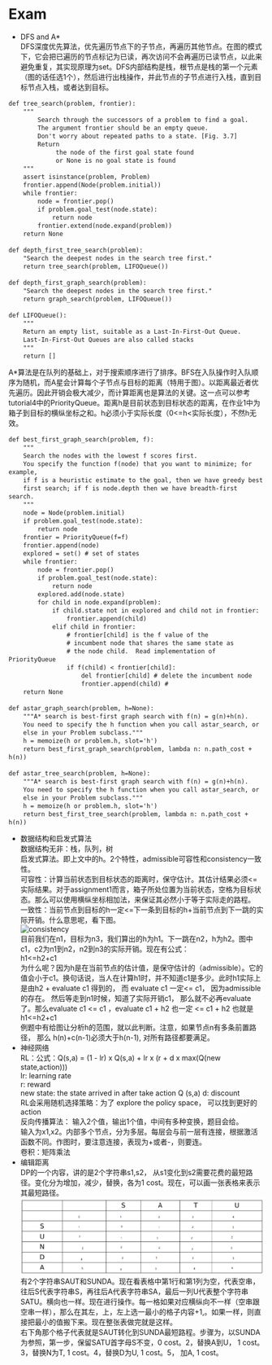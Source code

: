 # Exam
+ DFS and A*  
DFS深度优先算法，优先遍历节点下的子节点，再遍历其他节点。在图的模式下，它会把已遍历的节点标记为已读，再次访问不会再遍历已读节点，以此来避免重复，其实现原理为set。DFS内部结构是栈，根节点是栈的第一个元素（图的话任选1个），然后进行出栈操作，并此节点的子节点进行入栈，直到目标节点入栈，或者达到目标。  
```
def tree_search(problem, frontier):
    """
        Search through the successors of a problem to find a goal.
        The argument frontier should be an empty queue.
        Don't worry about repeated paths to a state. [Fig. 3.7]
        Return
             the node of the first goal state found
             or None is no goal state is found
    """
    assert isinstance(problem, Problem)
    frontier.append(Node(problem.initial))
    while frontier:
        node = frontier.pop()
        if problem.goal_test(node.state):
            return node
        frontier.extend(node.expand(problem))
    return None

def depth_first_tree_search(problem):
    "Search the deepest nodes in the search tree first."
    return tree_search(problem, LIFOQueue())

def depth_first_graph_search(problem):
    "Search the deepest nodes in the search tree first."
    return graph_search(problem, LIFOQueue())

def LIFOQueue():
    """
    Return an empty list, suitable as a Last-In-First-Out Queue.
    Last-In-First-Out Queues are also called stacks
    """
    return []
```
A*算法是在队列的基础上，对于搜索顺序进行了排序。BFS在入队操作时入队顺序为随机，而A星会计算每个子节点与目标的距离（特用于图）。以距离最近者优先遍历。因此开销会极大减少，而计算距离也是算法的关键。这一点可以参考tutorial4中的PriorityQueue。距离h是目前状态到目标状态的距离，在作业1中为箱子到目标的横纵坐标之和。h必须小于实际长度（0<=h<实际长度），不然h无效。
```
def best_first_graph_search(problem, f):
    """
    Search the nodes with the lowest f scores first.
    You specify the function f(node) that you want to minimize; for example,
    if f is a heuristic estimate to the goal, then we have greedy best
    first search; if f is node.depth then we have breadth-first search.
    """
    node = Node(problem.initial)
    if problem.goal_test(node.state):
        return node
    frontier = PriorityQueue(f=f)
    frontier.append(node)
    explored = set() # set of states
    while frontier:
        node = frontier.pop()
        if problem.goal_test(node.state):
            return node
        explored.add(node.state)
        for child in node.expand(problem):
            if child.state not in explored and child not in frontier:
                frontier.append(child)
            elif child in frontier:
                # frontier[child] is the f value of the 
                # incumbent node that shares the same state as 
                # the node child.  Read implementation of PriorityQueue
                if f(child) < frontier[child]:
                    del frontier[child] # delete the incumbent node
                    frontier.append(child) # 
    return None

def astar_graph_search(problem, h=None):
    """A* search is best-first graph search with f(n) = g(n)+h(n).
    You need to specify the h function when you call astar_search, or
    else in your Problem subclass."""
    h = memoize(h or problem.h, slot='h')
    return best_first_graph_search(problem, lambda n: n.path_cost + h(n))

def astar_tree_search(problem, h=None):
    """A* search is best-first graph search with f(n) = g(n)+h(n).
    You need to specify the h function when you call astar_search, or
    else in your Problem subclass."""
    h = memoize(h or problem.h, slot='h')
    return best_first_tree_search(problem, lambda n: n.path_cost + h(n))
```
+ 数据结构和启发式算法  
数据结构无非：栈，队列，树  
启发式算法。即上文中的h。2个特性，admissible可容性和consistency一致性。  
可容性：计算当前状态到目标状态的距离时，保守估计。其估计结果必须<=实际结果。对于assignment1而言，箱子所处位置为当前状态，空格为目标状态。那么可以使用横纵坐标相加法，来保证其必然小于等于实际走的路程。  
一致性：当前节点到目标的h一定<=下一条到目标的h+当前节点到下一跳的实际开销。什么意思呢，看下图。  
![consistency](./images/exam_01.png)  
目前我们在n1，目标为n3，我们算出的h为h1。下一跳在n2，h为h2。图中c1，c2为n1到n2，n2到n3的实际开销。现在有公式：  
h1<=h2+c1  
为什么呢？因为h是在当前节点的估计值，是保守估计的（admissible）。它的值会小于c1。换句话说，当人在计算h1时，并不知道c1是多少。此时h1实际上是由h2 + evaluate c1 得到的， 而 evaluate c1 一定<= c1， 因为admissible的存在。 然后等走到n1时候，知道了实际开销c1， 那么就不必再evaluate了。那么evaluate c1 <= c1 ，evaluate c1 + h2 也一定 <= c1 + h2 也就是 h1<=h2+c1  
例题中有给图让分析h的范围，就以此判断。注意，如果节点n有多条前置路径， 那么 h(n)+c(n-1)必须大于h(n-1), 对所有路径都要满足。
+ 神经网络  
RL：公式：Q(s,a) = (1 - lr) x Q(s,a) + lr x (r + d x max(Q(new state,action)))  
lr: learning rate  
r: reward  
new state: the state arrived in after take action Q (s,a)
d: discount  
RL会采用随机选择策略：为了 explore the policy space， 可以找到更好的action  
反向传播算法： 输入2个值，输出1个值，中间有多种变换，题目会给。  
输入为x1,x2。内部多个节点，分为多层。每层会与前一层有连接，根据激活函数不同。作图时，要注意连接，表现为+或者-，则要连。  
卷积：矩阵乘法
+ 编辑距离  
DP的一个内容，讲的是2个字符串s1,s2， 从s1变化到s2需要花费的最短路径。变化分为增加，减少，替换，各为1 cost。现在，可以画一张表格来表示其最短路径。  
![consistency](./images/exam_02.png)  
有2个字符串SAUT和SUNDA。现在看表格中第1行和第1列为空，代表空串，往后S代表字符串S，再往后A代表字符串SA，最后一列U代表整个字符串SATU。横向也一样。现在进行操作。每一格如果对应横纵向不一样（空串跟空串一样），那么在其左，上，左上选一最小的格子内容+1,。如果一样，则直接把最小的值搬下来。现在整张表做完就是这样。  
右下角那个格子代表就是SAUT转化到SUNDA最短路程。步骤为，以SUNDA为参照，第一步，保留SATU首字母S不变，0 cost。2，替换A到U， 1 cost。3，替换N为T, 1 cost。4，替换D为U, 1 cost。5， 加A, 1 cost。